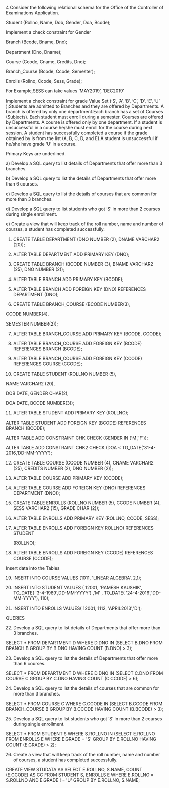 4	Consider the following relational schema for the Office of the Controller of Examinations Application.

Student (Rollno, Name, Dob, Gender, Doa, Bcode);

Implement a check constraint for Gender

Branch (Bcode, Bname, Dno);

Department (Dno, Dname);

Course (Ccode, Cname, Credits, Dno);

Branch_Course (Bcode, Ccode, Semester);

Enrolls (Rollno, Ccode, Sess, Grade);

For Example,SESS can take values ‘MAY2019’, ‘DEC2019’ 

Implement a check constraint for grade Value Set (‘S’, ‘A’, ‘B’, ‘C’, ‘D’, ‘E’, ‘U’ );Students are admitted to Branches and they are offered by Departments. A branch is offered by only one department.Each branch has a set of Courses (Subjects). Each student must enroll during a semester. Courses are offered by Departments. A course is offered only by one department. If a student is unsuccessful in a course he/she must enroll for the course during next session. A student has successfully completed a course if the grade obtained by is from the list (A, B, C, D, and E).A student is unsuccessful if he/she have grade ‘U’ in a course.

Primary Keys are underlined.

a)	Develop a SQL query to list details of Departments that offer more than 3 branches.

b)	Develop a SQL query to list the details of Departments that offer more than 6 courses.

c)	Develop a SQL query to list the details of courses that are common for more than 3 branches.

d)	Develop a SQL query to list students who got ‘S’ in more than 2 courses during single enrollment.

e)	Create a view that will keep track of the roll number, name and number of courses, a student has completed successfully.







1. CREATE TABLE DEPARTMENT (DNO NUMBER (2), DNAME VARCHAR2 (20));

 2. ALTER TABLE DEPARTMENT ADD PRIMARY KEY (DNO);

3. CREATE TABLE BRANCH (BCODE NUMBER (3), BNAME VARCHAR2 (25), DNO NUMBER (2));

4. ALTER TABLE BRANCH ADD PRIMARY KEY (BCODE);

5. ALTER TABLE BRANCH ADD FOREIGN KEY (DNO) REFERENCES DEPARTMENT (DNO);

6. CREATE TABLE BRANCH_COURSE (BCODE NUMBER(3), 

CCODE NUMBER(4), 

SEMESTER NUMBER(2));

7. ALTER TABLE BRANCH_COURSE ADD PRIMARY KEY (BCODE, CCODE);

8. ALTER TABLE BRANCH_COURSE ADD FOREIGN KEY (BCODE) REFERENCES BRANCH (BCODE);

9. ALTER TABLE BRANCH_COURSE ADD FOREIGN KEY (CCODE) REFERENCES COURSE (CCODE);

10.	 CREATE TABLE STUDENT (ROLLNO NUMBER (5),

NAME VARCHAR2 (20), 

DOB DATE, GENDER CHAR(2), 

DOA DATE, BCODE NUMBER(3));



11. ALTER TABLE STUDENT ADD PRIMARY KEY (ROLLNO);

ALTER TABLE STUDENT ADD FOREIGN KEY (BCODE) REFERENCES BRANCH (BCODE);

ALTER TABLE ADD CONSTRAINT CHK CHECK (GENDER IN ('M','F'));

ALTER TABLE ADD CONSTRAINT CHK2 CHECK (DOA < TO_DATE('31-4-2016,'DD-MM-YYYY');



12. CREATE TABLE COURSE (CCODE NUMBER (4), CNAME VARCHAR2 (25), CREDITS NUMBER (2), DNO NUMBER (2));



13. ALTER TABLE COURSE ADD PRIMARY KEY (CCODE);

14. ALTER TABLE COURSE ADD FOREIGN KEY (DNO) REFERENCES DEPARTMENT (DNO));

15. CREATE TABLE ENROLLS (ROLLNO NUMBER (5), CCODE NUMBER (4), SESS VARCHAR2 (15), GRADE CHAR (2));



16. ALTER TABLE ENROLLS ADD PRIMARY KEY (ROLLNO, CCODE, SESS);

17. ALTER TABLE ENROLLS ADD FOREIGN KEY ROLLNO) REFERENCES STUDENT           

       (ROLLNO);

18. ALTER TABLE ENROLLS ADD FOREIGN KEY (CCODE) REFERENCES COURSE (CCODE);





Insert data into the Tables



19. INSERT INTO COURSE VALUES (1011, 'LINEAR ALGEBRA', 2,1);

20. INSERT INTO STUDENT VALUES ( 12001, 'RAMESH KAUSHIK', TO_DATE( '3-4-1989',DD-MM-YYYY') ,'M' , TO_DATE( '24-4-2016','DD-MM-YYYY'), 110);

21. INSERT INTO ENROLLS VALUES( 12001, 1112, 'APRIL2013','D');





QUERIES



22.  Develop a SQL query to list details of Departments that offer more than 3 branches.





SELECT * FROM DEPARTMENT D WHERE D.DNO IN (SELECT B.DNO FROM BRANCH B GROUP BY B.DNO HAVING COUNT (B.DNO) > 3);





23. Develop a SQL query to list the details of Departments that offer more than 6 courses.





SELECT * FROM DEPARTMENT D WHERE D.DNO IN (SELECT C.DNO FROM COURSE C GROUP BY C.DNO HAVING COUNT (C.CCODE) > 6);





24. Develop a SQL query to list the details of courses that are common for more than 3 branches.



SELECT * FROM COURSE C WHERE C.CCODE IN (SELECT B.CCODE FROM BRANCH_COURSE B GROUP BY B.CCODE HAVING COUNT (B.BCODE) > 3);



25.  Develop a SQL query to list students who got ‘S’ in more than 2 courses during single enrollment.



SELECT * FROM STUDENT S WHERE S.ROLLNO IN (SELECT E.ROLLNO FROM ENROLLS E WHERE E.GRADE = 'S' GROUP BY E.ROLLNO HAVING COUNT (E.GRADE) > 2);



26. Create a view that will keep track of the roll number, name and number of courses, a student has completed successfully.





CREATE VIEW STUDATA AS SELECT E.ROLLNO, S.NAME, COUNT (E.CCODE) AS CC FROM STUDENT S, ENROLLS E WHERE E.ROLLNO = S.ROLLNO AND E.GRADE ! = 'U' GROUP BY E.ROLLNO, S.NAME;

